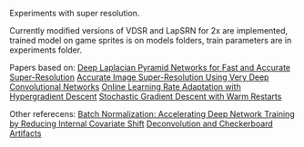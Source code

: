 Experiments with super resolution.

Currently modified versions of VDSR and LapSRN for 2x are implemented,
trained model on game sprites is on models folders, train parameters
are in experiments folder.

Papers based on:
[Deep Laplacian Pyramid Networks for Fast and Accurate Super-Resolution](https://arxiv.org/abs/1704.03915)
[Accurate Image Super-Resolution Using Very Deep Convolutional Networks](https://arxiv.org/abs/1511.04587)
[Online Learning Rate Adaptation with Hypergradient Descent](https://arxiv.org/abs/1703.04782)
[Stochastic Gradient Descent with Warm Restarts](https://arxiv.org/abs/1608.03983)

Other referecens:
[Batch Normalization: Accelerating Deep Network Training by Reducing Internal Covariate Shift](https://arxiv.org/abs/1502.03167)
[Deconvolution and Checkerboard Artifacts](http://distill.pub/2016/deconv-checkerboard/)
